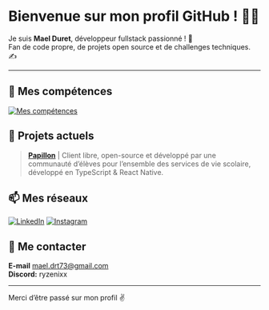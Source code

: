 # Bienvenue sur mon profil GitHub ! 👨‍💻

Je suis **Mael Duret**, développeur fullstack passionné ! 👀  
Fan de code propre, de projets open source et de challenges techniques. ✍️

---

## 🙏 Mes compétences
[![Mes compétences](https://skillicons.dev/icons?i=bootstrap,css,html,js,react,ts,bash,debian,ubuntu,discord,discordjs,docker,eclipse,express,github,gitlab,idea,java,kotlin,linux,lua,md,mongodb,mysql,netlify,nginx,nodejs,npm,php,phpstorm,pycharm,py,sqlite,vscode,visualstudio,vue,webpack,webstorm,yarn)](https://github.com/ryzenixx)

## 📀 Projets actuels
> [**Papillon**](https://github.com/papillonapp) | Client libre, open-source et développé par une communauté d’élèves pour l’ensemble des services de vie scolaire, développé en TypeScript & React Native.

## 📫 Mes réseaux
[![LinkedIn](https://skillicons.dev/icons?i=linkedin)](https://www.linkedin.com/in/mael-duret)
[![Instagram](https://skillicons.dev/icons?i=instagram)](https://www.instagram.com/mael.drt_)

## 🥐 Me contacter
**E-mail** mael.drt73@gmail.com  
**Discord:** ryzenixx

---

Merci d’être passé sur mon profil ✌️
